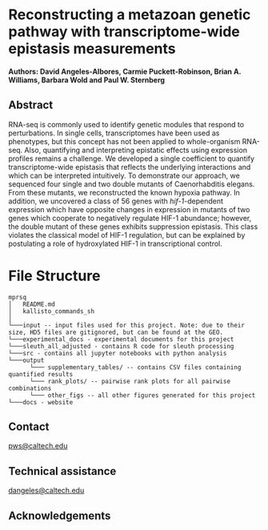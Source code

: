 # Reconstructing a metazoan genetic pathway with transcriptome-wide epistasis measurements
#### Authors: David Angeles-Albores, Carmie Puckett-Robinson, Brian A. Williams, Barbara Wold and Paul W. Sternberg

## Abstract
RNA-seq is commonly used to identify genetic modules that respond to perturbations. In single cells, transcriptomes have been used as phenotypes, but this concept has not been applied to whole-organism RNA-seq. Also, quantifying and interpreting epistatic effects using expression profiles remains a challenge. We developed a single coefficient to quantify transcriptome-wide epistasis that reflects the underlying interactions and which can be interpreted intuitively. To demonstrate our approach, we sequenced four single and two double mutants of Caenorhabditis elegans. From these mutants, we reconstructed the known hypoxia pathway. In addition, we uncovered a class of 56 genes with *hif-1*-dependent expression which have opposite changes in expression in mutants of two genes which cooperate to negatively regulate HIF-1 abundance; however, the double mutant of these genes exhibits suppression epistasis. This class violates the classical model of HIF-1 regulation, but can be explained by postulating a role of hydroxylated HIF-1 in transcriptional control.

# File Structure
```
mprsq
│   README.md
│   kallisto_commands_sh    
│
└───input -- input files used for this project. Note: due to their size, HD5 files are gitignored, but can be found at the GEO.
└───experimental_docs - experimental documents for this project
└───sleuth_all_adjusted - contains R code for sleuth processing
└───src - contains all jupyter notebooks with python analysis
└───output
      └─── supplementary_tables/ -- contains CSV files containing quantified results
      └─── rank_plots/ -- pairwise rank plots for all pairwise combinations
      └─── other_figs -- all other figures generated for this project
└───docs - website
```
## Contact
pws@caltech.edu

## Technical assistance
dangeles@caltech.edu

## Acknowledgements
